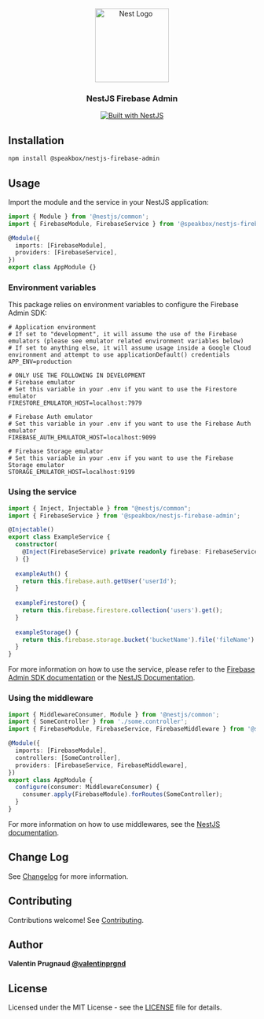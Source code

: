 <h1 align="center"></h1>

<div align="center">
  <a href="http://nestjs.com/" target="_blank">
    <img src="https://nestjs.com/img/logo_text.svg" width="150" alt="Nest Logo" />
  </a>
</div>

<h3 align="center">NestJS Firebase Admin</h3>

<div align="center">
  <a href="https://nestjs.com" target="_blank">
    <img src="https://img.shields.io/badge/built%20with-NestJs-red.svg" alt="Built with NestJS">
  </a>
</div>

## Installation

```bash
npm install @speakbox/nestjs-firebase-admin
```

## Usage

Import the module and the service in your NestJS application:

```typescript
import { Module } from '@nestjs/common';
import { FirebaseModule, FirebaseService } from '@speakbox/nestjs-firebase-admin';

@Module({
  imports: [FirebaseModule],
  providers: [FirebaseService],
})
export class AppModule {}
```

### Environment variables

This package relies on environment variables to configure the Firebase Admin SDK:

```dotenv
# Application environment
# If set to "development", it will assume the use of the Firebase emulators (please see emulator related environment variables below)
# If set to anything else, it will assume usage inside a Google Cloud environment and attempt to use applicationDefault() credentials
APP_ENV=production

# ONLY USE THE FOLLOWING IN DEVELOPMENT
# Firebase emulator
# Set this variable in your .env if you want to use the Firestore emulator
FIRESTORE_EMULATOR_HOST=localhost:7979

# Firebase Auth emulator
# Set this variable in your .env if you want to use the Firebase Auth emulator
FIREBASE_AUTH_EMULATOR_HOST=localhost:9099

# Firebase Storage emulator
# Set this variable in your .env if you want to use the Firebase Storage emulator
STORAGE_EMULATOR_HOST=localhost:9199
```

### Using the service

```typescript
import { Inject, Injectable } from "@nestjs/common";
import { FirebaseService } from '@speakbox/nestjs-firebase-admin';

@Injectable()
export class ExampleService {
  constructor(
    @Inject(FirebaseService) private readonly firebase: FirebaseService,
  ) {}
  
  exampleAuth() {
    return this.firebase.auth.getUser('userId');
  }
  
  exampleFirestore() {
    return this.firebase.firestore.collection('users').get();
  }
  
  exampleStorage() {
    return this.firebase.storage.bucket('bucketName').file('fileName').download();
  }
}
```

For more information on how to use the service, please refer to the [Firebase Admin SDK documentation](https://firebase.google.com/docs/reference/admin) 
or the [NestJS Documentation](https://docs.nestjs.com/providers).

### Using the middleware

```typescript
import { MiddlewareConsumer, Module } from '@nestjs/common';
import { SomeController } from './some.controller';
import { FirebaseModule, FirebaseService, FirebaseMiddleware } from '@speakbox/nestjs-firebase-admin';

@Module({
  imports: [FirebaseModule],
  controllers: [SomeController],
  providers: [FirebaseService, FirebaseMiddleware],
})
export class AppModule {
  configure(consumer: MiddlewareConsumer) {
    consumer.apply(FirebaseModule).forRoutes(SomeController);
  }
}
```

For more information on how to use middlewares, see the [NestJS documentation](https://docs.nestjs.com/middleware).

## Change Log

See [Changelog](CHANGELOG.md) for more information.

## Contributing

Contributions welcome! See [Contributing](CONTRIBUTING.md).

## Author

**Valentin Prugnaud [@valentinprgnd](https://twitter.com/valentinprgnd)**

## License

Licensed under the MIT License - see the [LICENSE](LICENSE) file for details.
